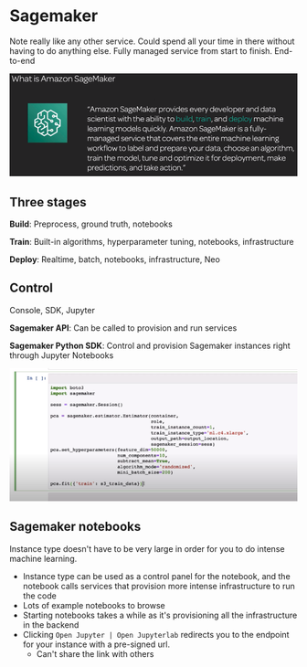 # Sagemaker
Note really like any other service. Could spend all your time in there without having to do anything else. Fully managed service from start to finish. End-to-end

![](img/9-sagemaker-definition.png)

## Three stages
**Build**: Preprocess, ground truth, notebooks

**Train**: Built-in algorithms, hyperparameter tuning, notebooks, infrastructure

**Deploy**: Realtime, batch, notebooks, infrastructure, Neo

## Control
Console, SDK, Jupyter

**Sagemaker API**: Can be called to provision and run services

**Sagemaker Python SDK**: Control and provision Sagemaker instances right through Jupyter Notebooks

![](img/9-sage-sdk.png)

## Sagemaker notebooks
Instance type doesn't have to be very large in order for you to do intense machine learning. 
*  Instance type can be used as a control panel for the notebook, and the notebook calls services that provision more intense infrastructure to run the code
* Lots of example notebooks to browse
* Starting notebooks takes a while as it's provisioning all the infrastructure in the backend
* Clicking `Open Jupyter | Open Jupyterlab` redirects you to the endpoint for your instance with a pre-signed url.
    * Can't share the link with others


